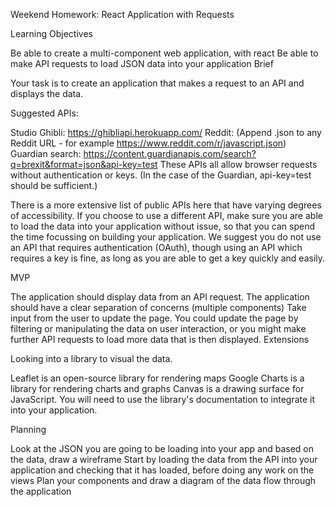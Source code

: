 Weekend Homework: React Application with Requests

Learning Objectives

Be able to create a multi-component web application, with react
Be able to make API requests to load JSON data into your application
Brief

Your task is to create an application that makes a request to an API and displays the data.

Suggested APIs:

Studio Ghibli: https://ghibliapi.herokuapp.com/
Reddit: (Append .json to any Reddit URL - for example https://www.reddit.com/r/javascript.json)
Guardian search: https://content.guardianapis.com/search?q=brexit&format=json&api-key=test
These APIs all allow browser requests without authentication or keys. (In the case of the Guardian, api-key=test should be sufficient.)

There is a more extensive list of public APIs here that have varying degrees of accessibility. If you choose to use a different API, make sure you are able to load the data into your application without issue, so that you can spend the time focussing on building your application. We suggest you do not use an API that requires authentication (OAuth), though using an API which requires a key is fine, as long as you are able to get a key quickly and easily.

MVP

The application should display data from an API request.
The application should have a clear separation of concerns (multiple components)
Take input from the user to update the page. You could update the page by filtering or manipulating the data on user interaction, or you might make further API requests to load more data that is then displayed.
Extensions

Looking into a library to visual the data.

Leaflet is an open-source library for rendering maps
Google Charts is a library for rendering charts and graphs
Canvas is a drawing surface for JavaScript.
You will need to use the library's documentation to integrate it into your application.

Planning

Look at the JSON you are going to be loading into your app and based on the data, draw a wireframe
Start by loading the data from the API into your application and checking that it has loaded, before doing any work on the views
Plan your components and draw a diagram of the data flow through the application
